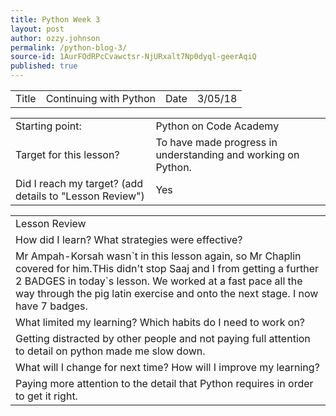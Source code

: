 ```yaml
---
title: Python Week 3
layout: post
author: ozzy.johnson
permalink: /python-blog-3/
source-id: 1AurFOdRPcCvawctsr-NjURxalt7Np0dyql-geerAqiQ
published: true
---
```

<table>
  <tr>
    <td>Title</td>
    <td>Continuing with Python</td>
    <td>Date</td>
    <td>3/05/18</td>
  </tr>
</table>


<table>
  <tr>
    <td>Starting point:</td>
    <td>Python on Code Academy</td>
  </tr>
  <tr>
    <td>Target for this lesson?</td>
    <td>To have made progress in understanding and working on Python.</td>
  </tr>
  <tr>
    <td>Did I reach my target? 
(add details to "Lesson Review")</td>
    <td> Yes </td>
  </tr>
</table>


<table>
  <tr>
    <td>Lesson Review</td>
  </tr>
  <tr>
    <td>How did I learn? What strategies were effective? </td>
  </tr>
  <tr>
    <td>Mr Ampah-Korsah wasn`t in this lesson again, so Mr Chaplin covered for him.THis didn't stop Saaj and I from getting a further 2 BADGES in today`s lesson. We worked at a fast pace all the way through the pig latin exercise and onto the next stage. I now have 7 badges.</td>
  </tr>
  <tr>
    <td>What limited my learning? Which habits do I need to work on? </td>
  </tr>
  <tr>
    <td>Getting distracted by other people and not paying full attention to detail on python made me slow down.</td>
  </tr>
  <tr>
    <td>What will I change for next time? How will I improve my learning?</td>
  </tr>
  <tr>
    <td>Paying more attention to the detail that Python requires in order to get it right.</td>
  </tr>
</table>


